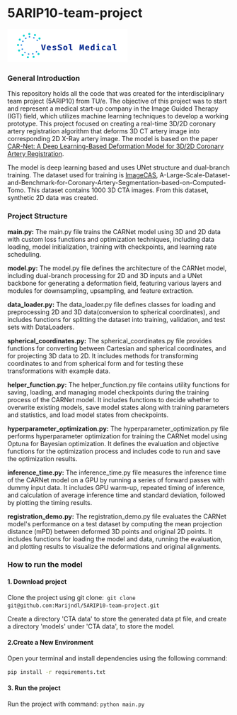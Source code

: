 # 5ARIP10-team-project
<img src="logo_transparent.png" alt="Logo" height="75"/>

### General Introduction
This repository holds all the code that was created for the interdisciplinary team project (5ARIP10) from TU/e. The objective of this project was to start and represent a medical start-up company in the Image Guided Therapy (IGT) field, which utilizes machine learning techniques to develop a working prototype. This project focused on creating a real-time 3D/2D coronary artery registration algorithm that deforms 3D CT artery image into corresponding 2D X-Ray artery image. The model is based on the paper [CAR-Net: A Deep Learning-Based Deformation Model for 3D/2D Coronary Artery Registration](https://pubmed.ncbi.nlm.nih.gov/35436189/).

The model is deep learning based and uses UNet structure and dual-branch training. The dataset used for training is [ImageCAS](https://github.com/XiaoweiXu/ImageCAS-A-Large-Scale-Dataset-and-Benchmark-for-Coronary-Artery-Segmentation-based-on-CT), A-Large-Scale-Dataset-and-Benchmark-for-Coronary-Artery-Segmentation-based-on-Computed-Tomo. This dataset contains 1000 3D CTA images. From this dataset, synthetic 2D data was created.
### Project Structure
**main.py:**
The main.py file trains the CARNet model using 3D and 2D data with custom loss functions and optimization techniques, including data loading, model initialization, training with checkpoints, and learning rate scheduling.

**model.py:**
The model.py file defines the architecture of the CARNet model, including dual-branch processing for 2D and 3D inputs and a UNet backbone for generating a deformation field, featuring various layers and modules for downsampling, upsampling, and feature extraction.

**data_loader.py:**
The data_loader.py file defines classes for loading and preprocessing 2D and 3D data(conversion to spherical coordinates), and includes functions for splitting the dataset into training, validation, and test sets with DataLoaders.

**spherical_coordinates.py:** The spherical_coordinates.py file provides functions for converting between Cartesian and spherical coordinates, and for projecting 3D data to 2D. It includes methods for transforming coordinates to and from spherical form and for testing these transformations with example data.

**helper_function.py:** The helper_function.py file contains utility functions for saving, loading, and managing model checkpoints during the training process of the CARNet model. It includes functions to decide whether to overwrite existing models, save model states along with training parameters and statistics, and load model states from checkpoints.

**hyperparameter_optimization.py:** The hyperparameter_optimization.py file performs hyperparameter optimization for training the CARNet model using Optuna for Bayesian optimization. It defines the evaluation and objective functions for the optimization process and includes code to run and save the optimization results.

**inference_time.py:** The inference_time.py file measures the inference time of the CARNet model on a GPU by running a series of forward passes with dummy input data. It includes GPU warm-up, repeated timing of inference, and calculation of average inference time and standard deviation, followed by plotting the timing results.

**registration_demo.py:** The registration_demo.py file evaluates the CARNet model's performance on a test dataset by computing the mean projection distance (mPD) between deformed 3D points and original 2D points. It includes functions for loading the model and data, running the evaluation, and plotting results to visualize the deformations and original alignments.


### How to run the model
#### 1.  Download project

Clone the project using git clone:` git clone git@github.com:Marijndl/5ARIP10-team-project.git`

Create a directory 'CTA data' to store the generated data pt file, and create a directory 'models' under 'CTA data', to store the model.

#### 2.Create a New Environment


Open your terminal and install dependencies using the following command:

```sh
pip install -r requirements.txt
```

#### 3. Run the project
Run the project with command: `python main.py`